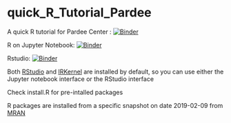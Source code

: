 # quick_R_Tutorial_Pardee
A quick R tutorial for Pardee Center : [![Binder](https://mybinder.org/badge_logo.svg)](https://mybinder.org/v2/gh/quciet/quick_R_Tutorial_Pardee/master)

R on Jupyter Notebook:  [![Binder](https://mybinder.org/badge_logo.svg)](https://mybinder.org/v2/gh/quciet/quick_R_Tutorial_Pardee/master?filepath=R%20Tutorial%201%20Pardee.ipynb)

Rstudio: [![Binder](https://mybinder.org/badge_logo.svg)](https://mybinder.org/v2/gh/quciet/quick_R_Tutorial_Pardee/master?filepath=rstudio)


Both [RStudio](https://www.rstudio.com/) and [IRKernel](https://irkernel.github.io/)
are installed by default, so you can use either the Jupyter notebook interface or
the RStudio interface

Check install.R for pre-intalled packages

R packages are installed from a specific snapshot on date 2019-02-09 from [MRAN](https://mran.microsoft.com/documents/rro/reproducibility)
